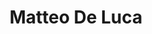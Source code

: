 ---
title: Matteo De Luca

faction:
  sort: Other
  given: De Luca

siblings:
  - name: "Lorenzo De Luca"
    type: Brother
  - name: "Fabrizio De Luca"
    type: Brother
  - name: "Angelo De Luca"
    type: Brother

char_data:
  - element_title: "Pronouns"
    element: ""
  - element_title: "Race"
    element: ""
  - element_title: "Age"
    element: ""
  - element_title: "Height"
    element: ""
  - element_title: "Hair"
    element: ""
  - element_title: "Skin"
    element: ""
  - element_title: "Eyes"
    element: ""

excerpt: "One of the four De Luca brothers."
---